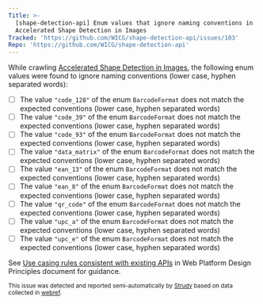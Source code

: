 ```yaml
---
Title: >-
  [shape-detection-api] Enum values that ignore naming conventions in
  Accelerated Shape Detection in Images
Tracked: 'https://github.com/WICG/shape-detection-api/issues/103'
Repo: 'https://github.com/WICG/shape-detection-api'
---
```


While crawling [Accelerated Shape Detection in Images](https://wicg.github.io/shape-detection-api/), the following enum values were found to ignore naming conventions (lower case, hyphen separated words):
* [ ] The value `"code_128"` of the enum `BarcodeFormat` does not match the expected conventions (lower case, hyphen separated words)
* [ ] The value `"code_39"` of the enum `BarcodeFormat` does not match the expected conventions (lower case, hyphen separated words)
* [ ] The value `"code_93"` of the enum `BarcodeFormat` does not match the expected conventions (lower case, hyphen separated words)
* [ ] The value `"data_matrix"` of the enum `BarcodeFormat` does not match the expected conventions (lower case, hyphen separated words)
* [ ] The value `"ean_13"` of the enum `BarcodeFormat` does not match the expected conventions (lower case, hyphen separated words)
* [ ] The value `"ean_8"` of the enum `BarcodeFormat` does not match the expected conventions (lower case, hyphen separated words)
* [ ] The value `"qr_code"` of the enum `BarcodeFormat` does not match the expected conventions (lower case, hyphen separated words)
* [ ] The value `"upc_a"` of the enum `BarcodeFormat` does not match the expected conventions (lower case, hyphen separated words)
* [ ] The value `"upc_e"` of the enum `BarcodeFormat` does not match the expected conventions (lower case, hyphen separated words)

See [Use casing rules consistent with existing APIs](https://w3ctag.github.io/design-principles/#casing-rules) in Web Platform Design Principles document for guidance.

<sub>This issue was detected and reported semi-automatically by [Strudy](https://github.com/w3c/strudy/) based on data collected in [webref](https://github.com/w3c/webref/).</sub>
